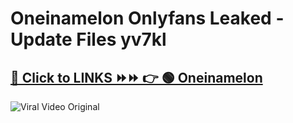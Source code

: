 
 # Oneinamelon Onlyfans Leaked - Update Files yv7kl

## <h2><a href="https://clipsfans.com/Oneinamelon&ref=git">🔗 Click to LINKS ⏩⏩ 👉 🟢 Oneinamelon </a></h2>

<a href="https://clipsfans.com/Oneinamelon&ref=git" rel="nofollow" data-target="animated-image.originalLink"><img src="https://i.ibb.co.com/xMMVF88/686577567.gif" alt="Viral Video Original" style="max-width: 100%; display: inline-block;" data-target="animated-image.originalImage"></a>

